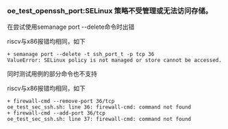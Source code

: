 ### oe_test_openssh_port:SELinux 策略不受管理或无法访问存储。

在尝试使用semanage port --delete命令时出错

riscv与x86报错均相同，如下

```
+ semanage port --delete -t ssh_port_t -p tcp 36
ValueError: SELinux policy is not managed or store cannot be accessed.
```

同时测试用例的部分命令也不支持

riscv与x86报错均相同，如下

```
+ firewall-cmd --remove-port 36/tcp
oe_test_sec_ssh.sh: line 36: firewall-cmd: command not found
+ firewall-cmd --add-port 36/tcp
oe_test_sec_ssh.sh: line 37: firewall-cmd: command not found
```

